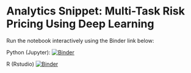 # Analytics Snippet: Multi-Task Risk Pricing Using Deep Learning

Run the notebook interactively using the Binder link below:

Python (Jupyter): [![Binder](https://mybinder.org/badge.svg)](https://mybinder.org/v2/gh/ActuariesInstitute/analytics-snippet-multitask/master?filepath=Multitasking%20Risk%20Pricing.ipynb)

R (Rstudio) [![Binder](https://mybinder.org/badge.svg)](https://mybinder.org/v2/gh/ActuariesInstitute/analytics-snippet-multitask/master?filepath=multitask_risk_pricing.R&urlpath=rstudio)
